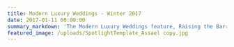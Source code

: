 ```yaml
---
title: Modern Luxury Weddings - Winter 2017
date: 2017-01-11 00:00:00
summary_markdown: 'The Modern Luxury Weddings feature, Raising the Barre, illustrates the sophisticated world of Ballet and combines romantic wedding dresses to tell the story. Assael cultured South Sea pearls and rare gemstones are featured throughout.&nbsp;'
featured_image: /uploads/SpotlightTemplate_Assael copy.jpg
---
```

